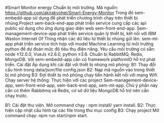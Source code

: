 
#Smart Monitor energy
 Chuẩn bị môi trường.
Mã nguồn: https://github.com/akirakyohei/Smart-Energy-Monitor
Trong đó sem-embedd-app sử dụng để phát triển chương trình chạy trên thiết bị nhúng.Project sem-back-end-app phát triển service cung cấp các api public sử dụng cho ứng dụng giao diện web sem-front-end-app. Sem-management-device-app phát triển service quản lý thiết bị, kết nối với IBM Waston Internet Of Thing nhận các dữ liệu từ thiết bị nhúng gửi lên. sem-ml-app phát triển service tích hợp với model Machine Learning  từ môi trường python để dự đoán mức độ tiêu thụ điện năng.
Yêu cầu môi trường có sẵn: node ≥12.0.0, VueJs ≥2.6.0, python ≥3.6.
Chuẩn bị RabbitMQ, Redis, MongoDB.
Với sem-embedd-app cần có framework platformIO hỗ trợ phát triển.
Cài đặt
Áp dụng khi cài đặt với thiết bị nhúng mô phỏng:
B1: Thay đổi cấu hình trong data/json/file config.json
B2: Nạp mã nguồn vào trong thiết bị mô phỏng
B3: Đợi thiết bị mô phỏng chạy tiến hành kết nối với mạng Wifi.
Chạy server hệ thống:
Thực hiện với các project Sem-management-device-app, sem-front-end-app, sem-back-end-app, sem-ml-app. Chú ý phần này cần có thêm Rabbitmq và Redis, cơ sở dữ liệu MongoDB hỗ trợ nên cần chạy trước.

B1: Cài đặt thư viện.
Mở command chạy : npm install/ yarn install.
B2: Thực hiện cập nhật cấu hình tại các file trong thư mục config
B3: Chạy project
Mở command chạy: npm run start/npm start.
